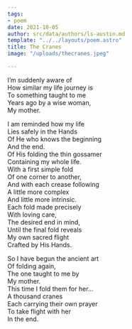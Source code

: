 ```yaml
---
tags:
- poem
date: 2021-10-05
author: src/data/authors/ls-austin.md
template: "../../layouts/poem.astro"
title: The Cranes
image: "/uploads/thecranes.jpeg"

---
```

I’m suddenly aware of  
How similar my life journey is  
To something taught to me  
Years ago by a wise woman,  
My mother.

  
I am reminded how my life  
Lies safely in the Hands  
Of He who knows the beginning  
And the end.  
Of His folding the thin gossamer  
Containing my whole life.  
With a first simple fold  
Of one corner to another,  
And with each crease following  
A little more complex  
And little more intrinsic.  
Each fold made precisely  
With loving care,  
The desired end in mind,  
Until the final fold reveals  
My own sacred flight  
Crafted by His Hands.

  
So I have begun the ancient art  
Of folding again,  
The one taught to me by  
My mother.  
This time I fold them for her…  
A thousand cranes  
Each carrying their own prayer  
To take flight with her  
In the end.